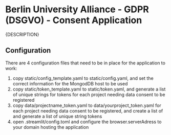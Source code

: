 # Berlin University Alliance - GDPR (DSGVO) - Consent Application 


{DESCRIPTION}


## Configuration

There are 4 configuration files that need to be in place for the application to work:

1. copy static/config_template.yaml to static/config.yaml, and set the correct information for the MongodDB host to be used
2. copy static/token_template.yaml to static/token.yaml, and generate a list of unique strings for tokens for each project needing data consent to be registered
3. copy data/projectname_token.yaml to data/yourproject_token.yaml for each project needing data consent to be registered, and create a list of and generate a list of unique string tokens
4. open .streamlit/config.toml and configure the browser.serverAdress to your domain hosting the application

